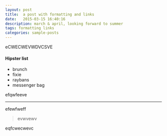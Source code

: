 ```yaml
---
layout: post
title:  a post with formatting and links
date:   2015-03-15 16:40:16
description: march & april, looking forward to summer
tags: formatting links
categories: sample-posts
---
```

eCWECWEVWDVCSVE

#### Hipster list
<ul>
    <li>brunch</li>
    <li>fixie</li>
    <li>raybans</li>
    <li>messenger bag</li>
</ul>

efqwfeeve

<hr>

efewfweff

<blockquote>
    evwvewv
</blockquote>

eqfcwecwevc
